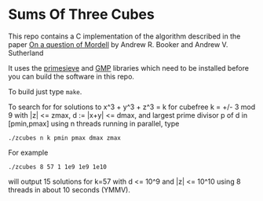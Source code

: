 # Sums Of Three Cubes

This repo contains a C implementation of the algorithm described in the paper [On a question of Mordell](https://arxiv.org/abs/2007.01209) by Andrew R. Booker and Andrew V. Sutherland

It uses the [primesieve](https://github.com/kimwalisch/primesieve) and [GMP](https://gmplib.org/) libraries which need to be installed before you can build the software in this repo.

To build just type `make`.

To search for for solutions to x^3 + y^3 + z^3 = k for cubefree k = +/- 3 mod 9 with |z| <= zmax, d := |x+y| <= dmax, and largest prime divisor p of d in [pmin,pmax] using n threads running in parallel, type

    ./zcubes n k pmin pmax dmax zmax
    
 For example
 
    ./zcubes 8 57 1 1e9 1e9 1e10
 
 will output 15 solutions for k=57 with d <= 10^9 and |z| <= 10^10 using 8 threads in about 10 seconds (YMMV).

